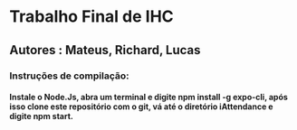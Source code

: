# Trabalho Final de IHC
## Autores : Mateus, Richard, Lucas
### Instruções de compilação:
#### Instale o Node.Js, abra um terminal e digite npm install -g expo-cli, após isso clone este repositório com o git, vá até o diretório iAttendance e digite npm start.

